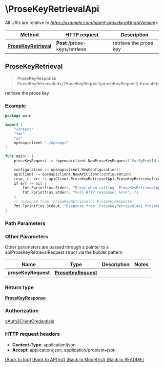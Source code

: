 # \ProseKeyRetrievalApi

All URIs are relative to *https://example.com/npanf-prosekey/&lt;apiVersion&gt;*

Method | HTTP request | Description
------------- | ------------- | -------------
[**ProseKeyRetrieval**](ProseKeyRetrievalApi.md#ProseKeyRetrieval) | **Post** /prose-keys/retrieve | retrieve the prose key



## ProseKeyRetrieval

> ProseKeyResponse ProseKeyRetrieval(ctx).ProseKeyRequest(proseKeyRequest).Execute()

retrieve the prose key

### Example

```go
package main

import (
    "context"
    "fmt"
    "os"
    openapiclient "./openapi"
)

func main() {
    proseKeyRequest := *openapiclient.NewProseKeyRequest("Var5gPrukId_example", int32(123)) // ProseKeyRequest | 

    configuration := openapiclient.NewConfiguration()
    apiClient := openapiclient.NewAPIClient(configuration)
    resp, r, err := apiClient.ProseKeyRetrievalApi.ProseKeyRetrieval(context.Background()).ProseKeyRequest(proseKeyRequest).Execute()
    if err != nil {
        fmt.Fprintf(os.Stderr, "Error when calling `ProseKeyRetrievalApi.ProseKeyRetrieval``: %v\n", err)
        fmt.Fprintf(os.Stderr, "Full HTTP response: %v\n", r)
    }
    // response from `ProseKeyRetrieval`: ProseKeyResponse
    fmt.Fprintf(os.Stdout, "Response from `ProseKeyRetrievalApi.ProseKeyRetrieval`: %v\n", resp)
}
```

### Path Parameters



### Other Parameters

Other parameters are passed through a pointer to a apiProseKeyRetrievalRequest struct via the builder pattern


Name | Type | Description  | Notes
------------- | ------------- | ------------- | -------------
 **proseKeyRequest** | [**ProseKeyRequest**](ProseKeyRequest.md) |  | 

### Return type

[**ProseKeyResponse**](ProseKeyResponse.md)

### Authorization

[oAuth2ClientCredentials](../README.md#oAuth2ClientCredentials)

### HTTP request headers

- **Content-Type**: application/json
- **Accept**: application/json, application/problem+json

[[Back to top]](#) [[Back to API list]](../README.md#documentation-for-api-endpoints)
[[Back to Model list]](../README.md#documentation-for-models)
[[Back to README]](../README.md)


